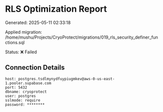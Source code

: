 # RLS Optimization Report

Generated: 2025-05-11 02:33:18

Applied migration: /home/mushu/Projects/CryoProtect/migrations/019_rls_security_definer_functions.sql

Status: ❌ Failed

## Connection Details

```
host: postgres.tsdlmynydfuypiugmkev@aws-0-us-east-1.pooler.supabase.com
port: 5432
dbname: cryoprotect
user: postgres
sslmode: require
password: ********
```

